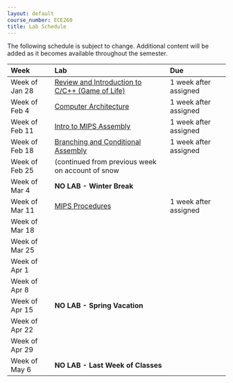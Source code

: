 ```yaml
---
layout: default
course_number: ECE260
title: Lab Schedule
---
```


The following schedule is subject to change.
Additional content will be added as it becomes available throughout the semester.<br>


**Week**       | **Lab**                                                                |  **Due**                                                                                                                   
:--------------|:-----------------------------------------------------------------------|:--------------------------    
Week of Jan 28 |  [Review and Introduction to C/C++ (Game of Life)](labs/lab01.html)    |  1 week after assigned
Week of Feb 4  |  [Computer Architecture](labs/lab02.html)                              |  1 week after assigned
Week of Feb 11 |  [Intro to MIPS Assembly](labs/lab03.html)                             |  1 week after assigned
Week of Feb 18 |  [Branching and Conditional Assembly](labs/lab04.html)                 |  1 week after assigned
Week of Feb 25 |  (continued from previous week on account of snow                      |
Week of Mar 4  |  **NO LAB - Winter Break**                                             |
Week of Mar 11 |  [MIPS Procedures](labs/lab05.html)                                    |  1 week after assigned
Week of Mar 18 |  |
Week of Mar 25 |  | 
Week of Apr 1  |  |
Week of Apr 8  |  |
Week of Apr 15 |  **NO LAB - Spring Vacation**                                          |
Week of Apr 22 |  |
Week of Apr 29 |  |
Week of May 6  |  **NO LAB - Last Week of Classes**                                     |


<!-- [Review and Introduction to C/C++ (Game of Life)](labs/lab01.html) -->
<!-- [Computer Architecture](labs/lab02.html) -->
<!-- [Intro to MIPS Assembly](labs/lab03.html) -->
<!-- [Branching and Conditional Assembly](labs/lab04.html) -->
<!-- [MIPS Procedures](labs/lab05.html) -->
<!-- [More MIPS Procedures](labs/lab06.html) -->
<!-- [Introduction to Floating-Point Operations](labs/lab07.html) -->
<!-- [More Fun with Floats](labs/lab08.html) -->
<!-- [Introduction to ARM Assembly](labs/lab09.html) -->
<!-- [Loop and Function Optimization](labs/lab10.html) -->